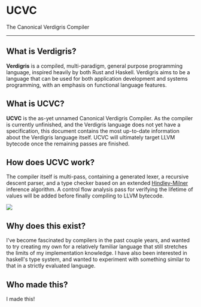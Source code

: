 # UCVC
The Canonical Verdigris Compiler

---

## What is Verdigris?

**Verdigris** is a compiled, multi-paradigm, general purpose programming language, inspired heavily by both Rust and Haskell. Verdigris aims to be a language that can be used for both application development and systems programming, with an emphasis on functional language features.

## What is UCVC?

**UCVC** is the as-yet unnamed Canonical Verdigris Compiler. As the compiler is currently unfinished, and the Verdigris language does not yet have a specification, this document contains the most up-to-date information about the Verdigris language itself. UCVC will ultimately target LLVM bytecode once the remaining passes are finished.

## How does UCVC work?

The compiler itself is multi-pass, containing a generated lexer, a recursive descent parser, and a type checker based on an extended [Hindley-Milner](https://en.wikipedia.org/wiki/Hindley–Milner_type_system) inference algorithm. A control flow analysis pass for verifying the lifetime of values will be added before finally compiling to LLVM bytecode.

[![](https://mermaid.ink/img/pako:eNpdj02OwjAMha9ieQ0X6GIk2lI2RUKaajYJCys1tCI_VUgFBXF30hSxGK_83vts2U9UrmXM8KTdTXXkAzSltBBrI_bU2yOs1z-QiwP5K_vjEuXJLETN969XLOAiyiS2opkGVh2ry7_RUvxONtAdGs8Mtbux7-35g2wTUonC2eCdhiqeBhtLenp811SJ2UXGDL1mCA7q-m8P-RR4_uiD7RI2J7hCw95Q38Znn3MqMXRsWGIW25b8RaK0r8jRGFw8T2EW_MgrHIeWApc9nT0ZzE6kr_x6AxZhX-8?type=png)](https://mermaid.live/edit#pako:eNpdj02OwjAMha9ieQ0X6GIk2lI2RUKaajYJCys1tCI_VUgFBXF30hSxGK_83vts2U9UrmXM8KTdTXXkAzSltBBrI_bU2yOs1z-QiwP5K_vjEuXJLETN969XLOAiyiS2opkGVh2ry7_RUvxONtAdGs8Mtbux7-35g2wTUonC2eCdhiqeBhtLenp811SJ2UXGDL1mCA7q-m8P-RR4_uiD7RI2J7hCw95Q38Znn3MqMXRsWGIW25b8RaK0r8jRGFw8T2EW_MgrHIeWApc9nT0ZzE6kr_x6AxZhX-8)

## Why does this exist?

I've become fascinated by compilers in the past couple years, and wanted to try creating my own for a relatively familiar language that still stretches the limits of my implementation knowledge. I have also been interested in haskell's type system, and wanted to experiment with something similar to that in a strictly evaluated language.

## Who made this?
I made this!
